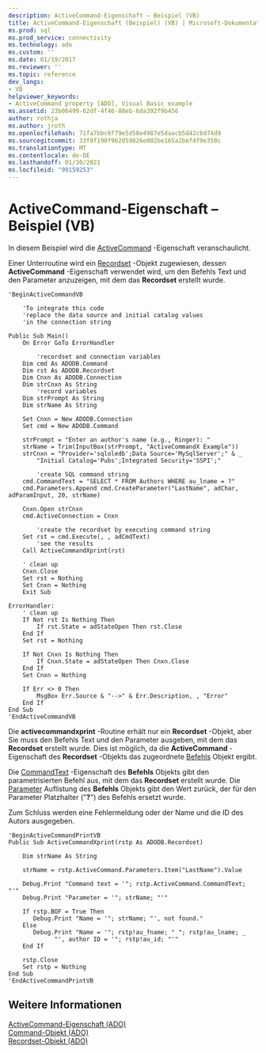 ```yaml
---
description: ActiveCommand-Eigenschaft – Beispiel (VB)
title: ActiveCommand-Eigenschaft (Beispiel) (VB) | Microsoft-Dokumentation
ms.prod: sql
ms.prod_service: connectivity
ms.technology: ado
ms.custom: ''
ms.date: 01/19/2017
ms.reviewer: ''
ms.topic: reference
dev_langs:
- VB
helpviewer_keywords:
- ActiveCommand property [ADO], Visual Basic example
ms.assetid: 23b06499-62df-4f46-88eb-6da392f9b456
author: rothja
ms.author: jroth
ms.openlocfilehash: 71fa7bbc6f79e5d58e4987e5daacb5d42cbd74d9
ms.sourcegitcommit: 33f0f190f962059826e002be165a2bef4f9e350c
ms.translationtype: MT
ms.contentlocale: de-DE
ms.lasthandoff: 01/30/2021
ms.locfileid: "99159253"
---
```

# <a name="activecommand-property-example-vb"></a>ActiveCommand-Eigenschaft – Beispiel (VB)
In diesem Beispiel wird die [ActiveCommand](./activecommand-property-ado.md) -Eigenschaft veranschaulicht.  
  
 Einer Unterroutine wird ein [Recordset](./recordset-object-ado.md) -Objekt zugewiesen, dessen **ActiveCommand** -Eigenschaft verwendet wird, um den Befehls Text und den Parameter anzuzeigen, mit dem das **Recordset** erstellt wurde.  
  
```  
'BeginActiveCommandVB  
  
    'To integrate this code  
    'replace the data source and initial catalog values  
    'in the connection string  
  
Public Sub Main()  
    On Error GoTo ErrorHandler  
  
        'recordset and connection variables  
    Dim cmd As ADODB.Command  
    Dim rst As ADODB.Recordset  
    Dim Cnxn As ADODB.Connection  
    Dim strCnxn As String  
        'record variables  
    Dim strPrompt As String  
    Dim strName As String  
  
    Set Cnxn = New ADODB.Connection  
    Set cmd = New ADODB.Command  
  
    strPrompt = "Enter an author's name (e.g., Ringer): "  
    strName = Trim(InputBox(strPrompt, "ActiveCommandX Example"))  
    strCnxn = "Provider='sqloledb';Data Source='MySqlServer';" & _  
        "Initial Catalog='Pubs';Integrated Security='SSPI';"  
  
        'create SQL command string  
    cmd.CommandText = "SELECT * FROM Authors WHERE au_lname = ?"  
    cmd.Parameters.Append cmd.CreateParameter("LastName", adChar, adParamInput, 20, strName)  
  
    Cnxn.Open strCnxn  
    cmd.ActiveConnection = Cnxn  
  
        'create the recordset by executing command string  
    Set rst = cmd.Execute(, , adCmdText)  
        'see the results  
    Call ActiveCommandXprint(rst)  
  
    ' clean up  
    Cnxn.Close  
    Set rst = Nothing  
    Set Cnxn = Nothing  
    Exit Sub  
  
ErrorHandler:  
    ' clean up  
    If Not rst Is Nothing Then  
        If rst.State = adStateOpen Then rst.Close  
    End If  
    Set rst = Nothing  
  
    If Not Cnxn Is Nothing Then  
        If Cnxn.State = adStateOpen Then Cnxn.Close  
    End If  
    Set Cnxn = Nothing  
  
    If Err <> 0 Then  
        MsgBox Err.Source & "-->" & Err.Description, , "Error"  
    End If  
End Sub  
'EndActiveCommandVB  
```  
  
 Die **activecommandxprint** -Routine erhält nur ein **Recordset** -Objekt, aber Sie muss den Befehls Text und den Parameter ausgeben, mit dem das **Recordset** erstellt wurde. Dies ist möglich, da die **ActiveCommand** -Eigenschaft des **Recordset** -Objekts das zugeordnete [Befehls](./command-object-ado.md) Objekt ergibt.  
  
 Die [CommandText](./commandtext-property-ado.md) -Eigenschaft des **Befehls** Objekts gibt den parametrisierten Befehl aus, mit dem das **Recordset** erstellt wurde. Die [Parameter](./parameters-collection-ado.md) Auflistung des **Befehls** Objekts gibt den Wert zurück, der für den Parameter Platzhalter ("**?**") des Befehls ersetzt wurde.  
  
 Zum Schluss werden eine Fehlermeldung oder der Name und die ID des Autors ausgegeben.  
  
```  
'BeginActiveCommandPrintVB  
Public Sub ActiveCommandXprint(rstp As ADODB.Recordset)  
  
    Dim strName As String  
  
    strName = rstp.ActiveCommand.Parameters.Item("LastName").Value  
  
    Debug.Print "Command text = '"; rstp.ActiveCommand.CommandText; "'"  
    Debug.Print "Parameter = '"; strName; "'"  
  
    If rstp.BOF = True Then  
       Debug.Print "Name = '"; strName; "', not found."  
    Else  
       Debug.Print "Name = '"; rstp!au_fname; " "; rstp!au_lname; _  
             "', author ID = '"; rstp!au_id; "'"  
    End If  
  
    rstp.Close  
    Set rstp = Nothing  
End Sub  
'EndActiveCommandPrintVB  
```  
  
## <a name="see-also"></a>Weitere Informationen  
 [ActiveCommand-Eigenschaft (ADO)](./activecommand-property-ado.md)   
 [Command-Objekt (ADO)](./command-object-ado.md)   
 [Recordset-Objekt (ADO)](./recordset-object-ado.md)